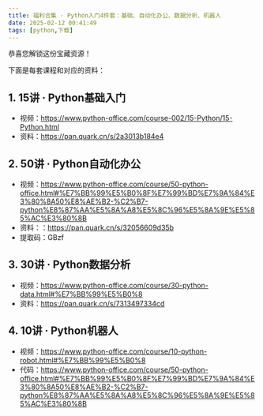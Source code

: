 ```yaml
---
title: 福利合集 · Python入门4件套：基础、自动化办公、数据分析、机器人
date: 2025-02-12 00:41:49
tags: [python,下载]
---
```



恭喜您解锁这份宝藏资源！

下面是每套课程和对应的资料：

## 1. 15讲 · Python基础入门

- 视频：https://www.python-office.com/course-002/15-Python/15-Python.html
- 资料：https://pan.quark.cn/s/2a3013b184e4

## 2. 50讲 · Python自动化办公

- 视频：https://www.python-office.com/course/50-python-office.html#%E7%BB%99%E5%B0%8F%E7%99%BD%E7%9A%84%E3%80%8A50%E8%AE%B2-%C2%B7-python%E8%87%AA%E5%8A%A8%E5%8C%96%E5%8A%9E%E5%85%AC%E3%80%8B
- 资料：：https://pan.quark.cn/s/32056609d35b
- 提取码：GBzf

## 3. 30讲 · Python数据分析

- 视频：https://www.python-office.com/course/30-python-data.html#%E7%BB%99%E5%B0%8
- 资料：https://pan.quark.cn/s/7313497334cd

## 4. 10讲 · Python机器人

- 视频：https://www.python-office.com/course/10-python-robot.html#%E7%BB%99%E5%B0%8
- 代码：https://www.python-office.com/course/50-python-office.html#%E7%BB%99%E5%B0%8F%E7%99%BD%E7%9A%84%E3%80%8A50%E8%AE%B2-%C2%B7-python%E8%87%AA%E5%8A%A8%E5%8C%96%E5%8A%9E%E5%85%AC%E3%80%8B